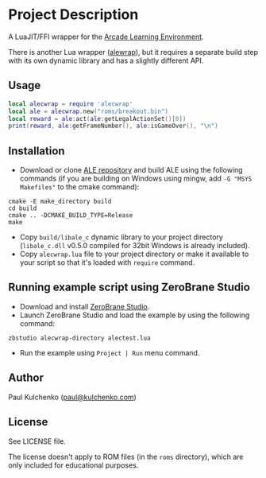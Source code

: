 # Project Description

A LuaJIT/FFI wrapper for the [Arcade Learning Environment](http://www.arcadelearningenvironment.org/).

There is another Lua wrapper ([alewrap](https://github.com/fidlej/alewrap)), but it requires a separate build step with its own dynamic library and has a slightly different API.

## Usage

```lua
local alecwrap = require 'alecwrap'
local ale = alecwrap.new("roms/breakout.bin")
local reward = ale:act(ale:getLegalActionSet()[0])
print(reward, ale:getFrameNumber(), ale:isGameOver(), "\n")
```

## Installation

* Download or clone [ALE repository](https://github.com/mgbellemare/Arcade-Learning-Environment) and build ALE using the following commands (if you are building on Windows using mingw, add `-G "MSYS Makefiles"` to the cmake command):

```
cmake -E make_directory build
cd build
cmake .. -DCMAKE_BUILD_TYPE=Release
make
``` 

* Copy `build/libale_c` dynamic library to your project directory (`libale_c.dll` v0.5.0 compiled for 32bit Windows is already included).
* Copy `alecwrap.lua` file to your project directory or make it available to your script so that it's loaded with `require` command.

## Running example script using ZeroBrane Studio

* Download and install [ZeroBrane Studio](http://studio.zerobrane.com/).
* Launch ZeroBrane Studio and load the example by using the following command:

```
zbstudio alecwrap-directory alectest.lua
```

* Run the example using `Project | Run` menu command.

## Author

Paul Kulchenko (paul@kulchenko.com)

## License

See LICENSE file.

The license doesn't apply to ROM files (in the `roms` directory), which are only included for educational purposes.
